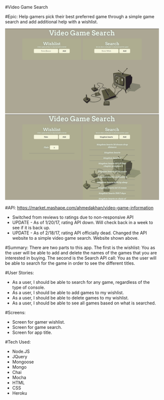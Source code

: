 #Video Game Search

#Epic: 
Help gamers pick their best preferred game through a simple game search and add additional help with a wishlist.

![Screenshots](https://github.com/serenity4eternity786/node-js-capstone/blob/master/Capture3.PNG)
![Screenshots](https://github.com/serenity4eternity786/node-js-capstone/blob/master/Capture2.PNG)

#API:
https://market.mashape.com/ahmedakhan/video-game-information
- Switched from reviews to ratings due to non-responsive API
- UPDATE - As of 1/20/17, rating API down. Will check back in a week to see if it is back up.
- UPDATE - As of 2/18/17, rating API officially dead. Changed the API website to a simple video game search. Website shown above.

#Summary:
There are two parts to this app.
The first is the wishlist: You as the user will be able to add and delete the names of the games that you are interested in buying.
The second is the Search API call: You as the user will be able to search for the game in order to see the different titles.

#User Stories:
- As a user, I should be able to search for any game, regardless of the type of console.
- As a user, I should be able to add games to my wishlist.
- As a user, I should be able to delete games to my wishlist.
- As a user, I should be able to see all games based on what is searched.

#Screens:
- Screen for gamer wishlist.
- Screen for game search.
- Screen for app title.

#Tech Used:
- Node.JS
- JQuery
- Mongoose
- Mongo
- Chai
- Mocha
- HTML
- CSS
- Heroku
 
